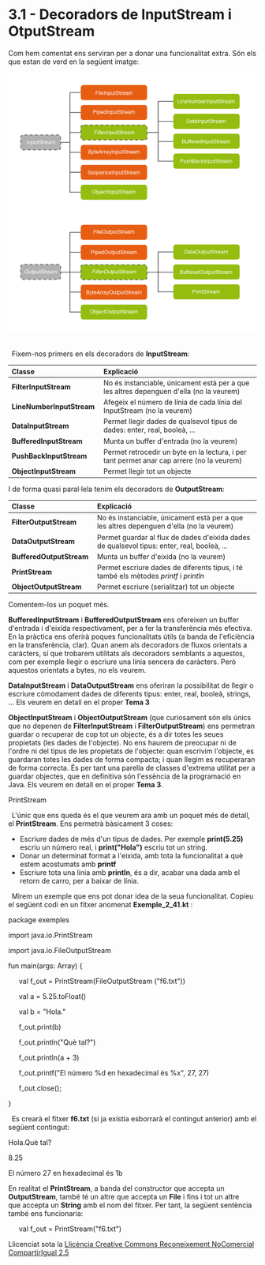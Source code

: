 
# <a name="main"></a>**3.1 - Decoradors de InputStream i OtputStream**
Com hem comentat ens serviran per a donar una funcionalitat extra. Són els que estan de verd en la següent imatge:

![T2_2_1.png](T2_2_1.png) 

` `Fixem-nos primers en els decoradors de **InputStream**:

|Classe|Explicació|
| :- | :- |
|**FilterInputStream** |No és instanciable, únicament està per a que les altres depenguen d'ella (no la veurem) |
|**LineNumberInputStream** |Afegeix el número de línia de cada línia del InputStream (no la veurem)|
|**DataInputStream** |Permet llegir dades de qualsevol tipus de dades: enter, real, booleà, ... |
|**BufferedInputStream** |Munta un buffer d'entrada (no la veurem)|
|**PushBackInputStream** |Permet retrocedir un byte en la lectura, i per tant permet anar cap arrere (no la veurem) |
|**ObjectInputStream**|Permet llegir tot un objecte|

I de forma quasi paral·lela tenim els decoradors de **OutputStream**:

|Classe|Explicació|
| :- | :- |
|**FilterOutputStream** |No és instanciable, únicament està per a que les altres depenguen d'ella (no la veurem) |
|**DataOutputStream** |Permet guardar al flux de dades d'eixida dades de qualsevol tipus: enter, real, booleà, ...|
|**BufferedOutputStream** |Munta un buffer d'eixida (no la veurem)|
|**PrintStream** |Permet escriure dades de diferents tipus, i té també els mètodes *printf* i *println*|
|**ObjectOutputStream**|Permet escriure (serialitzar) tot un objecte|

Comentem-los un poquet més.

**BufferedInputStream** i **BufferedOutputStream** ens ofereixen un buffer d'entrada i d'eixida respectivament, per a fer la transferència més efectiva. En la pràctica ens oferirà poques funcionalitats útils (a banda de l'eficiència en la transferència, clar). Quan anem als decoradors de fluxos orientats a caràcters, sí que trobarem utilitats als decoradors semblants a aquestos, com per exemple llegir o escriure una línia sencera de caràcters. Però aquestos orientats a bytes, no els veurem.

**DataInputStream** i **DataOutputStream** ens oferiran la possibilitat de llegir o escriure còmodament dades de diferents tipus: enter, real, booleà, strings, ... Els veurem en detall en el proper **Tema 3**

**ObjectInputStream** i **ObjectOutputStream** (que curiosament són els únics que no depenen de **FilterInputStream** i **FilterOutputStream**) ens permetran guardar o recuperar de cop tot un objecte, és a dir totes les seues propietats (les dades de l'objecte). No ens haurem de preocupar ni de l'ordre ni del tipus de les propietats de l'objecte: quan escrivim l'objecte, es guardaran totes les dades de forma compacta; i quan llegim es recuperaran de forma correcta. És per tant una parella de classes d'extrema utilitat per a guardar objectes, que en definitiva són l'essència de la programació en Java. Els veurem en detall en el proper **Tema 3**. 



PrintStream

` `L'únic que ens queda és el que veurem ara amb un poquet més de detall, el **PrintStream**. Ens permetrà bàsicament 3 coses:

- Escriure dades de més d'un tipus de dades. Per exemple **print(5.25)** escriu un número real, i **print("Hola")** escriu tot un string.
- Donar un determinat format a l'eixida, amb tota la funcionalitat a què estem acostumats amb **printf**
- Escriure tota una línia amb **println**, és a dir, acabar una dada amb el retorn de carro, per a baixar de línia.

` `Mirem un exemple que ens pot donar idea de la seua funcionalitat. Copieu el següent codi en un fitxer anomenat **Exemple\_2\_41.kt** :

package exemples

import java.io.PrintStream

import java.io.FileOutputStream

fun main(args: Array<String>) {

`	`val f\_out = PrintStream(FileOutputStream ("f6.txt"))

`	`val a = 5.25.toFloat()

`	`val b = "Hola."

`	`f\_out.print(b)

`	`f\_out.println("Què tal?")

`	`f\_out.println(a + 3)

`	`f\_out.printf("El número %d en hexadecimal és %x", 27, 27)

`	`f\_out.close();

}

` `Es crearà el fitxer **f6.txt** (si ja existia esborrarà el contingut anterior) amb el següent contingut:

Hola.Què tal?

8\.25

El número 27 en hexadecimal és 1b

En realitat el **PrintStream**, a banda del constructor que accepta un **OutputStream**, també té un altre que accepta un **File** i fins i tot un altre que accepta un **String** amb el nom del fitxer. Per tant, la següent sentència també ens funcionaria:

`	`val f\_out = PrintStream("f6.txt")



Llicenciat sota la [Llicència Creative Commons Reconeixement NoComercial CompartirIgual 2.5](http://creativecommons.org/licenses/by-nc-sa/2.5/)

